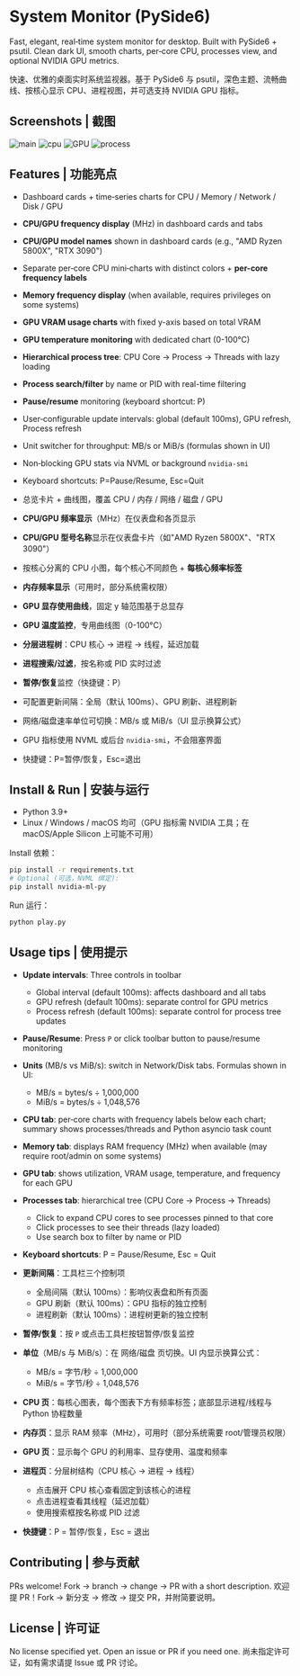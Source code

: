 # System Monitor (PySide6)

Fast, elegant, real‑time system monitor for desktop. Built with PySide6 + psutil. Clean dark UI, smooth charts, per‑core CPU, processes view, and optional NVIDIA GPU metrics.

快速、优雅的桌面实时系统监视器。基于 PySide6 与 psutil，深色主题、流畅曲线、按核心显示 CPU、进程视图，并可选支持 NVIDIA GPU 指标。


## Screenshots | 截图

![main](screenshots/main.png)
![cpu](screenshots/cpu.png)
![GPU](screenshots/gpu.png)
![process](screenshots/process.png)


## Features | 功能亮点

- Dashboard cards + time‑series charts for CPU / Memory / Network / Disk / GPU
- **CPU/GPU frequency display** (MHz) in dashboard cards and tabs
- **CPU/GPU model names** shown in dashboard cards (e.g., "AMD Ryzen 5800X", "RTX 3090")
- Separate per‑core CPU mini‑charts with distinct colors + **per-core frequency labels**
- **Memory frequency display** (when available, requires privileges on some systems)
- **GPU VRAM usage charts** with fixed y-axis based on total VRAM
- **GPU temperature monitoring** with dedicated chart (0-100°C)
- **Hierarchical process tree**: CPU Core → Process → Threads with lazy loading
- **Process search/filter** by name or PID with real-time filtering
- **Pause/resume** monitoring (keyboard shortcut: P)
- User‑configurable update intervals: global (default 100ms), GPU refresh, Process refresh
- Unit switcher for throughput: MB/s or MiB/s (formulas shown in UI)
- Non‑blocking GPU stats via NVML or background `nvidia-smi`
- Keyboard shortcuts: P=Pause/Resume, Esc=Quit

- 总览卡片 + 曲线图，覆盖 CPU / 内存 / 网络 / 磁盘 / GPU
- **CPU/GPU 频率显示**（MHz）在仪表盘和各页显示
- **CPU/GPU 型号名称**显示在仪表盘卡片（如"AMD Ryzen 5800X"、"RTX 3090"）
- 按核心分离的 CPU 小图，每个核心不同颜色 + **每核心频率标签**
- **内存频率显示**（可用时，部分系统需权限）
- **GPU 显存使用曲线**，固定 y 轴范围基于总显存
- **GPU 温度监控**，专用曲线图（0-100°C）
- **分层进程树**：CPU 核心 → 进程 → 线程，延迟加载
- **进程搜索/过滤**，按名称或 PID 实时过滤
- **暂停/恢复**监控（快捷键：P）
- 可配置更新间隔：全局（默认 100ms）、GPU 刷新、进程刷新
- 网络/磁盘速率单位可切换：MB/s 或 MiB/s（UI 显示换算公式）
- GPU 指标使用 NVML 或后台 `nvidia-smi`，不会阻塞界面
- 快捷键：P=暂停/恢复，Esc=退出


## Install & Run | 安装与运行

- Python 3.9+
- Linux / Windows / macOS 均可（GPU 指标需 NVIDIA 工具；在 macOS/Apple Silicon 上可能不可用）

Install 依赖：

```bash
pip install -r requirements.txt
# Optional (可选，NVML 绑定):
pip install nvidia-ml-py
```

Run 运行：

```bash
python play.py
```


## Usage tips | 使用提示

- **Update intervals**: Three controls in toolbar
  - Global interval (default 100ms): affects dashboard and all tabs
  - GPU refresh (default 100ms): separate control for GPU metrics
  - Process refresh (default 100ms): separate control for process tree updates
- **Pause/Resume**: Press `P` or click toolbar button to pause/resume monitoring
- **Units** (MB/s vs MiB/s): switch in Network/Disk tabs. Formulas shown in UI:
  - MB/s = bytes/s ÷ 1,000,000
  - MiB/s = bytes/s ÷ 1,048,576
- **CPU tab**: per‑core charts with frequency labels below each chart; summary shows processes/threads and Python asyncio task count
- **Memory tab**: displays RAM frequency (MHz) when available (may require root/admin on some systems)
- **GPU tab**: shows utilization, VRAM usage, temperature, and frequency for each GPU
- **Processes tab**: hierarchical tree (CPU Core → Process → Threads)
  - Click to expand CPU cores to see processes pinned to that core
  - Click processes to see their threads (lazy loaded)
  - Use search box to filter by name or PID
- **Keyboard shortcuts**: P = Pause/Resume, Esc = Quit

- **更新间隔**：工具栏三个控制项
  - 全局间隔（默认 100ms）：影响仪表盘和所有页面
  - GPU 刷新（默认 100ms）：GPU 指标的独立控制
  - 进程刷新（默认 100ms）：进程树更新的独立控制
- **暂停/恢复**：按 `P` 或点击工具栏按钮暂停/恢复监控
- **单位**（MB/s 与 MiB/s）：在 网络/磁盘 页切换。UI 内显示换算公式：
  - MB/s = 字节/秒 ÷ 1,000,000
  - MiB/s = 字节/秒 ÷ 1,048,576
- **CPU 页**：每核心图表，每个图表下方有频率标签；底部显示进程/线程与 Python 协程数量
- **内存页**：显示 RAM 频率（MHz），可用时（部分系统需要 root/管理员权限）
- **GPU 页**：显示每个 GPU 的利用率、显存使用、温度和频率
- **进程页**：分层树结构（CPU 核心 → 进程 → 线程）
  - 点击展开 CPU 核心查看固定到该核心的进程
  - 点击进程查看其线程（延迟加载）
  - 使用搜索框按名称或 PID 过滤
- **快捷键**：P = 暂停/恢复，Esc = 退出


## Contributing | 参与贡献

PRs welcome! Fork → branch → change → PR with a short description.
欢迎提 PR！Fork → 新分支 → 修改 → 提交 PR，并附简要说明。


## License | 许可证

No license specified yet. Open an issue or PR if you need one.
尚未指定许可证，如有需求请提 Issue 或 PR 讨论。
